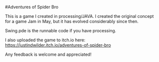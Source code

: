 #Adventures of Spider Bro

This is a game I created in processing/JAVA. I created the original concept for a game Jam in May, but it has evolved considerably since then.  

Swing.pde is the runnable code if you have processing. 

I also uploaded the game to itch.io here: https://justindwilder.itch.io/adventures-of-spider-bro

Any feedback is welcome and appreciated! 
